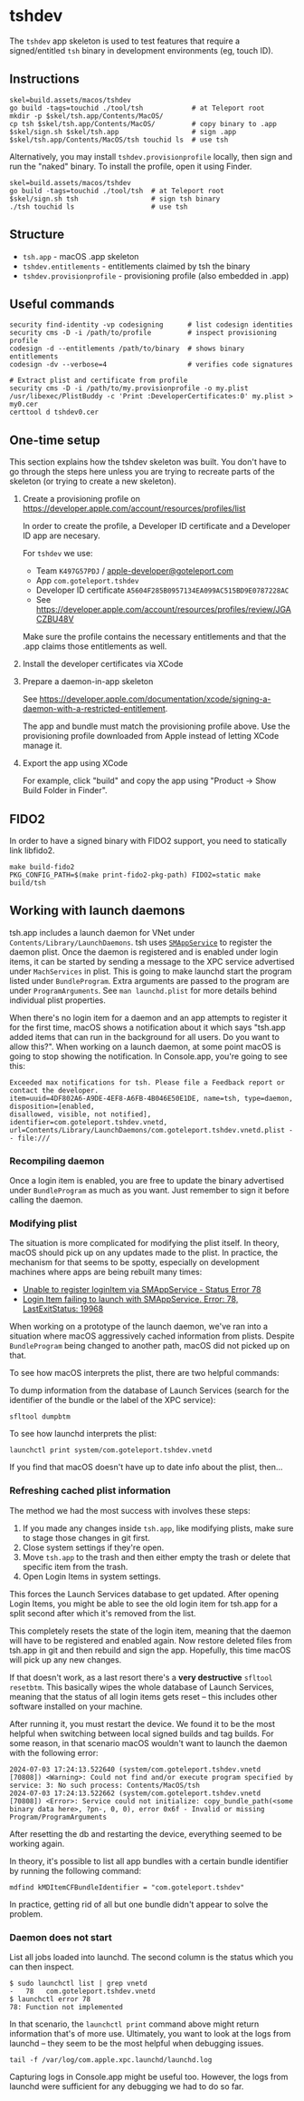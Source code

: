 # tshdev

The `tshdev` app skeleton is used to test features that require a
signed/entitled `tsh` binary in development environments (eg, touch ID).

## Instructions

```shell
skel=build.assets/macos/tshdev
go build -tags=touchid ./tool/tsh            # at Teleport root
mkdir -p $skel/tsh.app/Contents/MacOS/
cp tsh $skel/tsh.app/Contents/MacOS/         # copy binary to .app
$skel/sign.sh $skel/tsh.app                  # sign .app
$skel/tsh.app/Contents/MacOS/tsh touchid ls  # use tsh
```

Alternatively, you may install `tshdev.provisionprofile` locally, then sign and
run the "naked" binary. To install the profile, open it using Finder.

```shell
skel=build.assets/macos/tshdev
go build -tags=touchid ./tool/tsh  # at Teleport root
$skel/sign.sh tsh                  # sign tsh binary
./tsh touchid ls                   # use tsh
```

## Structure

* `tsh.app`                 - macOS .app skeleton
* `tshdev.entitlements`     - entitlements claimed by tsh the binary
* `tshdev.provisionprofile` - provisioning profile (also embedded in .app)

## Useful commands

```shell
security find-identity -vp codesigning      # list codesign identities
security cms -D -i /path/to/profile         # inspect provisioning profile
codesign -d --entitlements /path/to/binary  # shows binary entitlements
codesign -dv --verbose=4                    # verifies code signatures

# Extract plist and certificate from profile
security cms -D -i /path/to/my.provisionprofile -o my.plist
/usr/libexec/PlistBuddy -c 'Print :DeveloperCertificates:0' my.plist > my0.cer
certtool d tshdev0.cer
```

## One-time setup

This section explains how the tshdev skeleton was built. You don't have to go
through the steps here unless you are trying to recreate parts of the skeleton
(or trying to create a new skeleton).

1. Create a provisioning profile on
   https://developer.apple.com/account/resources/profiles/list

    In order to create the profile, a Developer ID certificate and a Developer
    ID app are necesary.

    For `tshdev` we use:

    - Team `K497G57PDJ` / apple-developer@goteleport.com
    - App `com.goteleport.tshdev`
    - Developer ID certificate `A5604F285B0957134EA099AC515BD9E0787228AC`
    - See https://developer.apple.com/account/resources/profiles/review/JGACZBU48V

    Make sure the profile contains the necessary entitlements and that the .app
    claims those entitlements as well.

2. Install the developer certificates via XCode
3. Prepare a daemon-in-app skeleton

    See
    https://developer.apple.com/documentation/xcode/signing-a-daemon-with-a-restricted-entitlement.

    The app and bundle must match the provisioning profile above. Use the
    provisioning profile downloaded from Apple instead of letting XCode manage
    it.

4. Export the app using XCode

    For example, click "build" and copy the app using "Product -> Show Build
    Folder in Finder".

## FIDO2

In order to have a signed binary with FIDO2 support, you need to statically link libfido2.

```
make build-fido2
PKG_CONFIG_PATH=$(make print-fido2-pkg-path) FIDO2=static make build/tsh
```

## Working with launch daemons

tsh.app includes a launch daemon for VNet under `Contents/Library/LaunchDaemons`. tsh uses
[`SMAppService`](https://developer.apple.com/documentation/servicemanagement/smappservice?language=objc)
to register the daemon plist. Once the daemon is registered and is enabled under login items, it can
be started by sending a message to the XPC service advertised under `MachServices` in plist. This is
going to make launchd start the program listed under `BundleProgram`. Extra arguments are passed to
the program are under `ProgramArguments`. See `man launchd.plist` for more details behind individual
plist properties.

When there's no login item for a daemon and an app attempts to register it for the first time, macOS
shows a notification about it which says "tsh.app added items that can run in the background for all
users. Do you want to allow this?". When working on a launch daemon, at some point macOS is going to
stop showing the notification. In Console.app, you're going to see this:

```
Exceeded max notifications for tsh. Please file a Feedback report or contact the developer.
item=uuid=4DF802A6-A9DE-4EF8-A6FB-4B046E50E1DE, name=tsh, type=daemon, disposition=[enabled,
disallowed, visible, not notified], identifier=com.goteleport.tshdev.vnetd,
url=Contents/Library/LaunchDaemons/com.goteleport.tshdev.vnetd.plist -- file:///
```

### Recompiling daemon

Once a login item is enabled, you are free to update the binary advertised under `BundleProgram` as
much as you want. Just remember to sign it before calling the daemon.

### Modifying plist

The situation is more complicated for modifying the plist itself. In theory, macOS should pick up on
any updates made to the plist. In practice, the mechanism for that seems to be spotty, especially on
development machines where apps are being rebuilt many times:

* [Unable to register loginItem via SMAppService - Status Error 78](https://developer.apple.com/forums/thread/726826)
* [Login Item failing to launch with SMAppService. Error: 78, LastExitStatus: 19968](https://forums.developer.apple.com/forums/thread/727785)

When working on a prototype of the launch daemon, we've ran into a situation where macOS
aggressively cached information from plists. Despite `BundleProgram` being changed to another path,
macOS did not picked up on that.

To see how macOS interprets the plist, there are two helpful commands:

To dump information from the database of Launch Services (search for the identifier of the bundle or
the label of the XPC service):

```
sfltool dumpbtm
```

To see how launchd interprets the plist:

```
launchctl print system/com.goteleport.tshdev.vnetd
```

If you find that macOS doesn't have up to date info about the plist, then…

### Refreshing cached plist information

The method we had the most success with involves these steps:

1. If you made any changes inside `tsh.app`, like modifying plists, make sure to stage those changes
   in git first.
1. Close system settings if they're open.
1. Move `tsh.app` to the trash and then either empty the trash or delete that specific item from the
   trash.
1. Open Login Items in system settings.

This forces the Launch Services database to get updated. After opening Login Items, you might be
able to see the old login item for tsh.app for a split second after which it's removed from the
list.

This completely resets the state of the login item, meaning that the daemon will have to be
registered and enabled again. Now restore deleted files from tsh.app in git and then rebuild and
sign the app. Hopefully, this time macOS will pick up any new changes.

If that doesn't work, as a last resort there's a **very destructive** `sfltool resetbtm`. This
basically wipes the whole database of Launch Services, meaning that the status of all login items
gets reset – this includes other software installed on your machine.

After running it, you must restart the device. We found it to be the most helpful when switching
between local signed builds and tag builds. For some reason, in that scenario macOS wouldn't want to
launch the daemon with the following error:

```
2024-07-03 17:24:13.522640 (system/com.goteleport.tshdev.vnetd [70808]) <Warning>: Could not find and/or execute program specified by service: 3: No such process: Contents/MacOS/tsh
2024-07-03 17:24:13.522662 (system/com.goteleport.tshdev.vnetd [70808]) <Error>: Service could not initialize: copy_bundle_path(<some binary data here>, ?pn-, 0, 0), error 0x6f - Invalid or missing Program/ProgramArguments
```

After resetting the db and restarting the device, everything seemed to be working again.

In theory, it's possible to list all app bundles with a certain bundle identifier by running the
following command:

```
mdfind kMDItemCFBundleIdentifier = "com.goteleport.tshdev"
```

In practice, getting rid of all but one bundle didn't appear to solve the problem.

### Daemon does not start

List all jobs loaded into launchd. The second column is the status which you can then inspect.

```
$ sudo launchctl list | grep vnetd
-   78   com.goteleport.tshdev.vnetd
$ launchctl error 78
78: Function not implemented
```

In that scenario, the `launchctl print` command above might return information that's of more use.
Ultimately, you want to look at the logs from launchd – they seem to be the most helpful when
debugging issues.

```
tail -f /var/log/com.apple.xpc.launchd/launchd.log
```

Capturing logs in Console.app might be useful too. However, the logs from launchd were sufficient
for any debugging we had to do so far.
